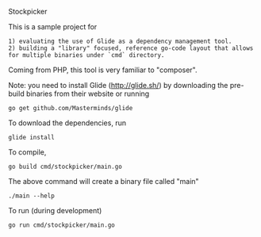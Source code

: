 Stockpicker


This is a sample project for

    1) evaluating the use of Glide as a dependency management tool.
    2) building a "library" focused, reference go-code layout that allows for multiple binaries under `cmd` directory.

Coming from PHP, this tool is very familiar to "composer".


Note: you need to install Glide (http://glide.sh/) by downloading the pre-build binaries from their website or
running

    go get github.com/Masterminds/glide


To download the dependencies, run

    glide install

To compile,

    go build cmd/stockpicker/main.go

The above command will create a binary file called "main"

    ./main --help

To run (during development)

    go run cmd/stockpicker/main.go


